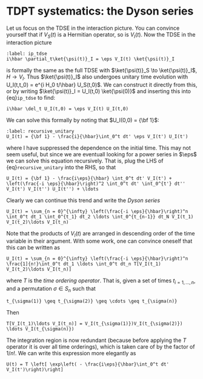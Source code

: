 # TDPT systematics: the Dyson series

Let us focus on the TDSE in the interaction picture. You can convince yourself that if $V_S(t)$ is a Hermitian operator, so is $V_I(t)$. Now the TDSE in the interaction picture
```{math}
:label: ip_tdse
i\hbar \partial_t\ket{\psi(t)}_I = \eps V_I(t) \ket{\psi(t)}_I
```
is formally the same as the full TDSE with $\ket{\psi(t)}_S \to \ket{\psi(t)}_I$, $H \to V_I$. Thus $\ket{\psi(t)}_I$ also undergoes unitary time evolution with U_I(t,t_0) = e^{i H_0 t/\hbar} U_S(t,0)$. We can construct it directly from this, or by writing $\ket{\psi(t)}_I = U_I(t,0) \ket{\psi(0)}$ and inserting this into {eq}`ip_tdse` to find:
```{math}
i\hbar \del_t U_I(t,0) = \eps V_I(t) U_I(t,0)
```

We can solve this formally by noting that $U_I(0,0) = {\bf 1}$:
```{math}
:label: recursive_unitary
U_I(t) = {\bf 1} - \frac{i}{\hbar}\int_0^t dt' \eps V_I(t') U_I(t')
```
where I have suppressed the dependence on the initial time. This may not seem useful, but since we are eventuall looking for a power series in $\eps$ we can solve this equation recursively. That is, plug the LHS of {eq}`recursive_unitary` into the RHS, so that
```{math}
U_I(t) = {\bf 1} - \frac{i\eps}{\hbar} \int_0^t dt' V_I(t') + \left(\frac{-i \eps}{\hbar}\right)^2 \int_0^t dt' \int_0^{t'} dt'' V_I(t') V_I(t'') U_I(t'') + \ldots
```
Clearly we can continue this trend and write the *Dyson series*
```{math}
U_I(t) = \sum_{n = 0}^{\infty} \left(\frac{-i \eps}{\hbar}\right)^n \int_0^t dt_1 \int_0^{t_1} dt_2 \ldots \int_0^{t_{n-1}} dt_N V_I(t_1) V_I(t_2)\ldots V_I(t_n)
```
Note that the products of $V_I(t)$ are arranged in descending order of the time variable in their argument. With some work, one can convince oneself that this can be written as
```{math}
U_I(t) = \sum_{n = 0}^{\infty} \left(\frac{-i \eps}{\hbar}\right)^n \frac{1]{n!}\int_0^t dt_1 \ldots \int_0^t dt_n T[V_I(t_1) V_I(t_2)\ldots V_I(t_n)]
```
where $T$ is the *time ordering operator*. That is, given a set of times $t_{i = 1,\ldots, n}$, and a permutation $\sigma \in S_n$ such that 
```{math}
t_{\sigma(1)} \geq t_{\sigma(2)} \geq \cdots \geq t_{\sigma(n)}
```
Then
```{math}
T[V_I(t_1)\ldots V_I(t_n)] = V_I(t_{\sigma(1)})V_I(t_{\sigma(2)}) \ldots V_I(t_{\sigma(n)})
```
The integration region is now redundant (because before applying the $T$ operator it is over all time orderings), which is taken care of by the factor of $1/n!$. We can write this expression more elegantly as
```{math}
U(t) = T \left[ \exp\left( - \frac{i\eps}{\hbar}\int_0^t dt' V_I(t')\right)\right]
```

